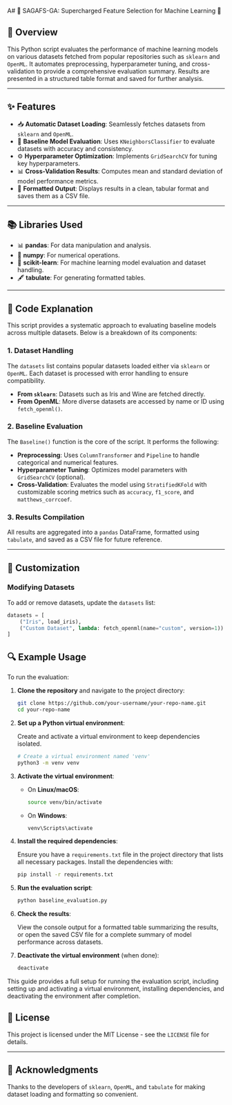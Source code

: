 A# 🧬 SAGAFS-GA: Supercharged Feature Selection for Machine Learning 🚀

## 🚀 Overview
This Python script evaluates the performance of machine learning models on various datasets fetched from popular repositories such as `sklearn` and `OpenML`. It automates preprocessing, hyperparameter tuning, and cross-validation to provide a comprehensive evaluation summary. Results are presented in a structured table format and saved for further analysis.

---

## ✨ Features

- 📥 **Automatic Dataset Loading**: Seamlessly fetches datasets from `sklearn` and `OpenML`.
- 🤖 **Baseline Model Evaluation**: Uses `KNeighborsClassifier` to evaluate datasets with accuracy and consistency.
- ⚙️ **Hyperparameter Optimization**: Implements `GridSearchCV` for tuning key hyperparameters.
- 📊 **Cross-Validation Results**: Computes mean and standard deviation of model performance metrics.
- 📝 **Formatted Output**: Displays results in a clean, tabular format and saves them as a CSV file.

---

## 📚 Libraries Used

- 📊 **pandas**: For data manipulation and analysis.
- 🔢 **numpy**: For numerical operations.
- 🤖 **scikit-learn**: For machine learning model evaluation and dataset handling.
- 🖋 **tabulate**: For generating formatted tables.

---

## 📝 Code Explanation

This script provides a systematic approach to evaluating baseline models across multiple datasets. Below is a breakdown of its components:

### 1. Dataset Handling

The `datasets` list contains popular datasets loaded either via `sklearn` or `OpenML`. Each dataset is processed with error handling to ensure compatibility.

- **From `sklearn`**: Datasets such as Iris and Wine are fetched directly.
- **From OpenML**: More diverse datasets are accessed by name or ID using `fetch_openml()`.

### 2. Baseline Evaluation

The `Baseline()` function is the core of the script. It performs the following:
- **Preprocessing**: Uses `ColumnTransformer` and `Pipeline` to handle categorical and numerical features.
- **Hyperparameter Tuning**: Optimizes model parameters with `GridSearchCV` (optional).
- **Cross-Validation**: Evaluates the model using `StratifiedKFold` with customizable scoring metrics such as `accuracy`, `f1_score`, and `matthews_corrcoef`.

### 3. Results Compilation

All results are aggregated into a `pandas` DataFrame, formatted using `tabulate`, and saved as a CSV file for future reference.

---
## 🔧 Customization

### Modifying Datasets
To add or remove datasets, update the `datasets` list:
```python
datasets = [
    ("Iris", load_iris),
    ("Custom Dataset", lambda: fetch_openml(name="custom", version=1))
]
```
## 🔍 Example Usage

To run the evaluation:

1. **Clone the repository** and navigate to the project directory:

    ```bash
    git clone https://github.com/your-username/your-repo-name.git
    cd your-repo-name
    ```

2. **Set up a Python virtual environment**:

    Create and activate a virtual environment to keep dependencies isolated.

    ```bash
    # Create a virtual environment named 'venv'
    python3 -m venv venv
    ```

3. **Activate the virtual environment**:

    - On **Linux/macOS**:
    
      ```bash
      source venv/bin/activate
      ```

    - On **Windows**:
    
      ```bash
      venv\Scripts\activate
      ```

4. **Install the required dependencies**:

    Ensure you have a `requirements.txt` file in the project directory that lists all necessary packages. Install the dependencies with:

    ```bash
    pip install -r requirements.txt
    ```

5. **Run the evaluation script**:

    ```bash
    python baseline_evaluation.py
    ```

6. **Check the results**:

    View the console output for a formatted table summarizing the results, or open the saved CSV file for a complete summary of model performance across datasets.

7. **Deactivate the virtual environment** (when done):

    ```bash
    deactivate
    ```

This guide provides a full setup for running the evaluation script, including setting up and activating a virtual environment, installing dependencies, and deactivating the environment after completion.

## 📄 License

This project is licensed under the MIT License - see the `LICENSE` file for details.

---

## 🙌 Acknowledgments

Thanks to the developers of `sklearn`, `OpenML`, and `tabulate` for making dataset loading and formatting so convenient.


